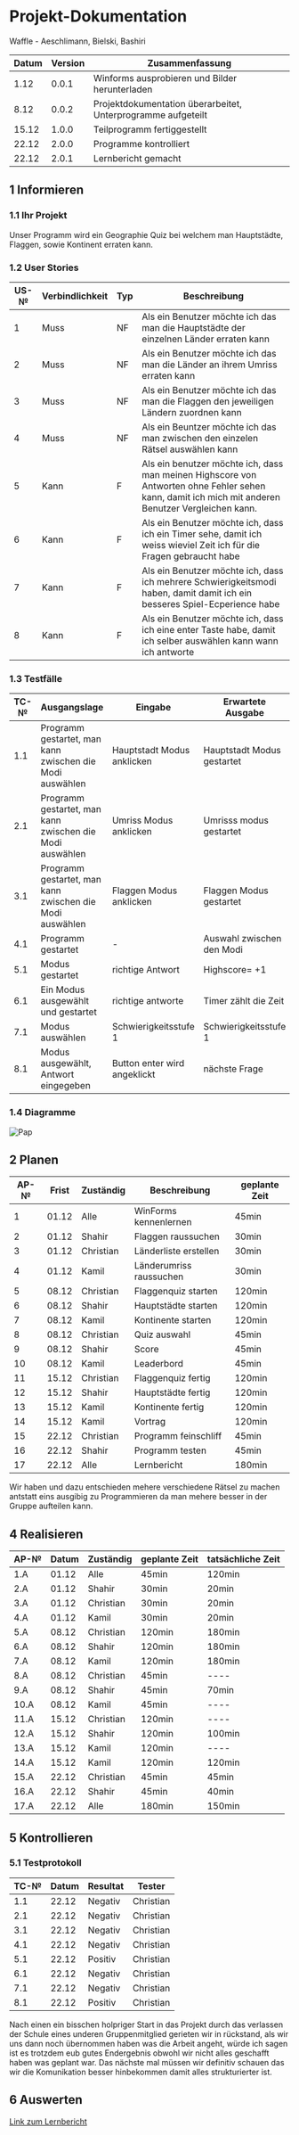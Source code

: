 # Projekt-Dokumentation



Waffle - Aeschlimann, Bielski, Bashiri

| Datum | Version | Zusammenfassung                                              |
| ----- | ------- | ------------------------------------------------------------ |
|1.12| 0.0.1   | Winforms ausprobieren und Bilder herunterladen |
|8.12| 0.0.2    | Projektdokumentation überarbeitet, Unterprogramme aufgeteilt |
|15.12| 1.0.0   |Teilprogramm fertiggestellt|
|22.12| 2.0.0   |Programme kontrolliert|
|22.12| 2.0.1   |Lernbericht gemacht|
## 1 Informieren

### 1.1 Ihr Projekt

Unser Programm wird ein Geographie Quiz bei welchem man Hauptstädte, Flaggen, sowie Kontinent erraten kann.

### 1.2 User Stories

| US-№ | Verbindlichkeit | Typ  | Beschreibung                       |
| ---- | --------------- | ---- | ---------------------------------- |
| 1  |Muss|NF| Als ein Benutzer möchte ich das man die Hauptstädte der einzelnen Länder erraten kann |
| 2  |Muss|NF| Als ein Benutzer möchte ich das man die Länder an ihrem Umriss erraten kann |
| 3  |Muss|NF| Als ein Benutzer möchte ich das man die Flaggen den jeweiligen Ländern zuordnen kann |
| 4  |Muss|NF| Als ein Beuntzer möchte ich das man zwischen den einzelen Rätsel auswählen kann |
| 5  |Kann|F|Als ein benutzer möchte ich, dass man meinen Highscore von Antworten ohne Fehler sehen kann, damit ich mich mit anderen Benutzer Vergleichen kann.|
| 6  |Kann|F|Als ein Benutzer möchte ich, dass ich ein Timer sehe, damit ich weiss wieviel Zeit ich für die Fragen gebraucht habe|
| 7  |Kann|F|Als ein Benutzer möchte ich, dass ich mehrere Schwierigkeitsmodi haben, damit damit ich ein besseres Spiel-Ecperience habe|
| 8  |Kann|F| Als ein Benutzer möchte ich, dass ich eine enter Taste habe, damit ich selber auswählen kann wann ich antworte |

### 1.3 Testfälle

| TC-№ | Ausgangslage | Eingabe | Erwartete Ausgabe |
| ---- | ------------ | ------- | ----------------- |
| 1.1  |Programm gestartet, man kann zwischen die Modi auswählen|  Hauptstadt Modus anklicken    |   Hauptstadt Modus gestartet                |
| 2.1  |Programm gestartet, man kann zwischen die Modi auswählen|  Umriss Modus anklicken      |Umrisss modus gestartet|
| 3.1  |Programm gestartet, man kann zwischen die Modi auswählen|Flaggen Modus anklicken |Flaggen Modus gestartet|
| 4.1  |Programm gestartet|-|Auswahl zwischen den Modi| Auswahl ist anklickbar |
| 5.1  |Modus gestartet|richtige Antwort|Highscore= +1|
| 6.1  |Ein Modus ausgewählt und gestartet|richtige antworte|Timer zählt die Zeit|   
| 7.1  | Modus auswählen | Schwierigkeitsstufe 1       |     Schwierigkeitsstufe 1              |
| 8.1  |Modus ausgewählt, Antwort eingegeben|         Button enter wird angeklickt|    nächste Frage   |

### 1.4 Diagramme


![Pap](https://i.imgur.com/Dmpsvss.png)

## 2 Planen

| AP-№ | Frist | Zuständig | Beschreibung | geplante Zeit |
| ---- | ----- | --------- | ------------ | ------------- |
| 1 | 01.12 | Alle | WinForms kennenlernen | 45min |
| 2 | 01.12 | Shahir | Flaggen raussuchen | 30min |
| 3 | 01.12 | Christian | Länderliste erstellen | 30min |
| 4 | 01.12 | Kamil | Länderumriss raussuchen | 30min |
| 5 | 08.12 | Christian | Flaggenquiz starten | 120min |
| 6 | 08.12 | Shahir | Hauptstädte starten | 120min |
| 7 | 08.12 | Kamil | Kontinente starten | 120min |
| 8 | 08.12 | Christian | Quiz auswahl | 45min |
| 9 | 08.12 | Shahir | Score | 45min |
| 10 | 08.12 | Kamil | Leaderbord | 45min |
| 11 | 15.12 | Christian | Flaggenquiz fertig | 120min |
| 12 | 15.12 | Shahir | Hauptstädte fertig | 120min |
| 13 | 15.12 | Kamil | Kontinente fertig | 120min |
| 14 | 15.12 | Kamil | Vortrag | 120min |
| 15 | 22.12 | Christian | Programm feinschliff | 45min |
| 16 | 22.12 | Shahir | Programm testen | 45min |
| 17 | 22.12 | Alle | Lernbericht | 180min |


Wir haben und dazu entschieden mehere verschiedene Rätsel zu machen antstatt eins ausgibig zu Programmieren da man mehere besser in der Gruppe aufteilen kann.

## 4 Realisieren

| AP-№ | Datum | Zuständig | geplante Zeit | tatsächliche Zeit |
| ---- | ----- | --------- | ------------- | ----------------- |
| 1.A  |01.12|Alle|45min|120min|
| 2.A  |01.12|Shahir|30min|20min|
| 3.A  |01.12|Christian|30min|20min|
| 4.A  |01.12|Kamil|30min|20min|
| 5.A  |08.12|Christian|120min|180min|
| 6.A  |08.12|Shahir|120min|180min|
| 7.A  |08.12|Kamil|120min|180min|
| 8.A  |08.12|Christian|45min|----|
| 9.A  |08.12|Shahir|45min|70min|
| 10.A  |08.12|Kamil|45min|----|
| 11.A  |15.12|Christian|120min|----|
| 12.A  |15.12|Shahir|120min|100min|
| 13.A  |15.12|Kamil|120min|----|
| 14.A  |15.12|Kamil|120min|120min|
| 15.A  |22.12|Christian|45min|45min|
| 16.A  |22.12|Shahir|45min|40min|
| 17.A  |22.12|Alle|180min|150min|


## 5 Kontrollieren

### 5.1 Testprotokoll

| TC-№ | Datum | Resultat | Tester |
| ---- | ----- | -------- | ------ |
| 1.1  |22.12| Negativ|Christian|
| 2.1  |22.12|Negativ|Christian|
| 3.1  |22.12|Negativ|Christian|
| 4.1  |22.12|Negativ|Christian|
| 5.1  |22.12|Positiv|Christian|
| 6.1  |22.12|Negativ|Christian|
| 7.1  |22.12|Negativ|Christian|
| 8.1  |22.12|Positiv|Christian|


Nach einen ein bisschen holpriger Start in das Projekt durch das verlassen der Schule eines underen Gruppenmitglied gerieten wir in rückstand, als wir uns dann noch übernommen haben was die Arbeit angeht, würde ich sagen ist es trotzdem eub gutes Endergebnis obwohl wir nicht alles geschafft haben was geplant war. Das nächste mal müssen wir definitiv schauen das wir die Komunikation besser hinbekommen damit alles strukturierter ist.

## 6 Auswerten

[Link zum Lernbericht](https://github.com/Entlino/LA1300/blob/main/Lernbericht.md)
